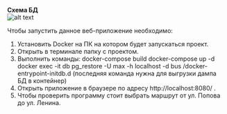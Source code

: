 **Схема БД** <br />
![alt text](https://github.com/chugumba/TEST_TASK_PHP/blob/master/db_schema.png?raw=true)

Чтобы запустить данное веб-приложение необходимо:
1) Установить Docker на ПК на котором будет запускаться проект.
2) Открыть в терминале папку с проектом.
3) Выполнить команды: 
docker-compose build
docker-compose up -d
docker exec -it db pg_restore -U max -h localhost -d bus /docker-entrypoint-initdb.d
(последняя команда нужна для выгрузки дампа БД в контейнер)
4) Открыть приложение в браузере по адресу http://localhost:8080/ .
5) Чтобы проверить программу стоит выбрать маршрут от ул. Попова до ул. Ленина.


